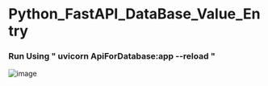 # Python_FastAPI_DataBase_Value_Entry


### Run Using " uvicorn ApiForDatabase:app --reload "

![image](https://github.com/Abhijit28012002/Python_FastAPI_DataBase_Value_Entry/assets/91789931/e29e9321-8c57-4d5f-ad75-849fe8f75e61)
